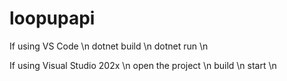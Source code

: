 # loopupapi

If using VS Code \n
dotnet build \n
dotnet run \n

If using Visual Studio 202x \n
open the project \n
build \n
start \n
